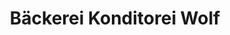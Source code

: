 ---
title: "Bäckerei Konditorei Wolf"
url: /augsburg/baeckerei-konditorei-wolf-meraner-strasse/
shop: Bäckerei
---